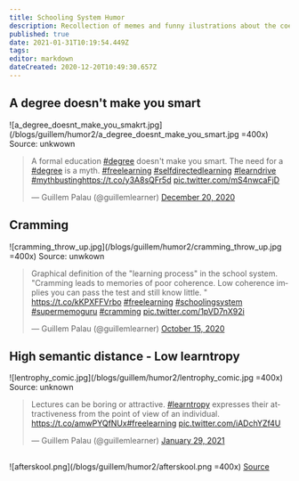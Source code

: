 ```yaml
---
title: Schooling System Humor
description: Recollection of memes and funny ilustrations about the coerced schooling system, learning an related.
published: true
date: 2021-01-31T10:19:54.449Z
tags: 
editor: markdown
dateCreated: 2020-12-20T10:49:30.657Z
---
```


## A degree doesn't make you smart
![a_degree_doesnt_make_you_smakrt.jpg](/blogs/guillem/humor2/a_degree_doesnt_make_you_smart.jpg =400x)
Source: unkwown
<blockquote class="twitter-tweet"><p lang="en" dir="ltr">A formal education <a href="https://twitter.com/hashtag/degree?src=hash&amp;ref_src=twsrc%5Etfw">#degree</a> doesn&#39;t make you smart. The need for a <a href="https://twitter.com/hashtag/degree?src=hash&amp;ref_src=twsrc%5Etfw">#degree</a> is a myth. <a href="https://twitter.com/hashtag/freelearning?src=hash&amp;ref_src=twsrc%5Etfw">#freelearning</a> <a href="https://twitter.com/hashtag/selfdirectedlearning?src=hash&amp;ref_src=twsrc%5Etfw">#selfdirectedlearning</a> <a href="https://twitter.com/hashtag/learndrive?src=hash&amp;ref_src=twsrc%5Etfw">#learndrive</a> <a href="https://twitter.com/hashtag/mythbusting?src=hash&amp;ref_src=twsrc%5Etfw">#mythbusting</a><a href="https://t.co/y3A8sQFr5d">https://t.co/y3A8sQFr5d</a> <a href="https://t.co/mS4nwcaFjD">pic.twitter.com/mS4nwcaFjD</a></p>&mdash; Guillem Palau (@guillemlearner) <a href="https://twitter.com/guillemlearner/status/1340617799555792898?ref_src=twsrc%5Etfw">December 20, 2020</a></blockquote> <script async src="https://platform.twitter.com/widgets.js" charset="utf-8"></script> 

## Cramming 
![cramming_throw_up.jpg](/blogs/guillem/humor2/cramming_throw_up.jpg =400x)
Source: unwkown
<blockquote class="twitter-tweet"><p lang="en" dir="ltr">Graphical definition of the &quot;learning process&quot; in the school system. &quot;Cramming leads to memories of poor coherence. Low coherence implies you can pass the test and still know little. &quot; <a href="https://t.co/kKPXFFVrbo">https://t.co/kKPXFFVrbo</a> <a href="https://twitter.com/hashtag/freelearning?src=hash&amp;ref_src=twsrc%5Etfw">#freelearning</a> <a href="https://twitter.com/hashtag/schoolingsystem?src=hash&amp;ref_src=twsrc%5Etfw">#schoolingsystem</a> <a href="https://twitter.com/hashtag/supermemoguru?src=hash&amp;ref_src=twsrc%5Etfw">#supermemoguru</a> <a href="https://twitter.com/hashtag/cramming?src=hash&amp;ref_src=twsrc%5Etfw">#cramming</a> <a href="https://t.co/1pVD7nX92i">pic.twitter.com/1pVD7nX92i</a></p>&mdash; Guillem Palau (@guillemlearner) <a href="https://twitter.com/guillemlearner/status/1316811830669512706?ref_src=twsrc%5Etfw">October 15, 2020</a></blockquote> <script async src="https://platform.twitter.com/widgets.js" charset="utf-8"></script> 

## High semantic distance - Low learntropy
![lentrophy_comic.jpg](/blogs/guillem/humor2/lentrophy_comic.jpg =400x)
Source: unknown
<blockquote class="twitter-tweet"><p lang="en" dir="ltr">Lectures can be boring or attractive. <a href="https://twitter.com/hashtag/learntropy?src=hash&amp;ref_src=twsrc%5Etfw">#learntropy</a> expresses their attractiveness from the point of view of an individual. <a href="https://t.co/amwPYQfNUx">https://t.co/amwPYQfNUx</a><a href="https://twitter.com/hashtag/freelearning?src=hash&amp;ref_src=twsrc%5Etfw">#freelearning</a> <a href="https://t.co/iADchYZf4U">pic.twitter.com/iADchYZf4U</a></p>&mdash; Guillem Palau (@guillemlearner) <a href="https://twitter.com/guillemlearner/status/1355227639225720838?ref_src=twsrc%5Etfw">January 29, 2021</a></blockquote> <script async src="https://platform.twitter.com/widgets.js" charset="utf-8"></script> 

##
![afterskool.png](/blogs/guillem/humor2/afterskool.png  =400x)
<a href="https://teespring.com/new-skool-school?tsmac=store&tsmic=after-skool&pid=583&cid=102495">Source</a>

